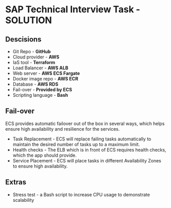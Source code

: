 # SAP Technical Interview Task - SOLUTION

## Descisions
- Git Repo - **GitHub**
- Cloud provider - **AWS**
- IaS tool - **Terraform**
- Load Balancer - **AWS ALB**
- Web server - **AWS ECS Fargate**
- Docker image repo - **AWS ECR**
- Database - **AWS RDS**
- Fail-over - **Provided by ECS**
- Scripting language - **Bash**

## Fail-over
ECS provides automatic failover out of the box in several ways, which helps ensure high availability and resilience for the services.
- Task Replacement - ECS will replace failing tasks automatically to maintain the desired number of tasks up to a maximum limit.
- Health checks - The ELB which is in front of ECS requires health checks, which the app should provide.
- Service Placement - ECS will place tasks in different Availability Zones to ensure high availability.

## Extras
- Stress test - a Bash script to increase CPU usage to demonstrate scalability
